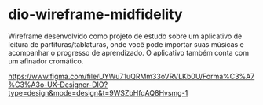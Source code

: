 # dio-wireframe-midfidelity
Wireframe desenvolvido como projeto de estudo sobre um aplicativo de leitura de partituras/tablaturas, onde você pode importar suas músicas e acompanhar o progresso de aprendizado. O aplicativo também conta com um afinador cromático.

https://www.figma.com/file/UYWu71uQRMm33oVRVLKb0U/Forma%C3%A7%C3%A3o-UX-Designer-DIO?type=design&mode=design&t=9WSZbHfqAQ8Hvsmg-1
